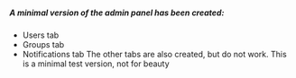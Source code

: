 ##### A minimal version of the admin panel has been created:
* Users tab
* Groups tab
* Notifications tab
The other tabs are also created, but do not work.
This is a minimal test version, not for beauty